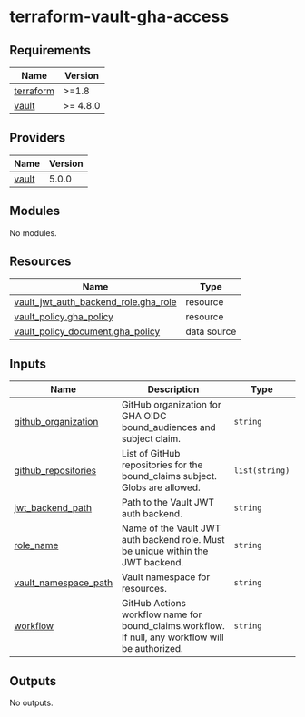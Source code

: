 # terraform-vault-gha-access

<!-- BEGIN_TF_DOCS -->
## Requirements

| Name | Version |
|------|---------|
| <a name="requirement_terraform"></a> [terraform](#requirement\_terraform) | >=1.8 |
| <a name="requirement_vault"></a> [vault](#requirement\_vault) | >= 4.8.0 |

## Providers

| Name | Version |
|------|---------|
| <a name="provider_vault"></a> [vault](#provider\_vault) | 5.0.0 |

## Modules

No modules.

## Resources

| Name | Type |
|------|------|
| [vault_jwt_auth_backend_role.gha_role](https://registry.terraform.io/providers/hashicorp/vault/latest/docs/resources/jwt_auth_backend_role) | resource |
| [vault_policy.gha_policy](https://registry.terraform.io/providers/hashicorp/vault/latest/docs/resources/policy) | resource |
| [vault_policy_document.gha_policy](https://registry.terraform.io/providers/hashicorp/vault/latest/docs/data-sources/policy_document) | data source |

## Inputs

| Name | Description | Type | Default | Required |
|------|-------------|------|---------|:--------:|
| <a name="input_github_organization"></a> [github\_organization](#input\_github\_organization) | GitHub organization for GHA OIDC bound\_audiences and subject claim. | `string` | n/a | yes |
| <a name="input_github_repositories"></a> [github\_repositories](#input\_github\_repositories) | List of GitHub repositories for the bound\_claims subject. Globs are allowed. | `list(string)` | n/a | yes |
| <a name="input_jwt_backend_path"></a> [jwt\_backend\_path](#input\_jwt\_backend\_path) | Path to the Vault JWT auth backend. | `string` | n/a | yes |
| <a name="input_role_name"></a> [role\_name](#input\_role\_name) | Name of the Vault JWT auth backend role. Must be unique within the JWT backend. | `string` | n/a | yes |
| <a name="input_vault_namespace_path"></a> [vault\_namespace\_path](#input\_vault\_namespace\_path) | Vault namespace for resources. | `string` | `null` | no |
| <a name="input_workflow"></a> [workflow](#input\_workflow) | GitHub Actions workflow name for bound\_claims.workflow. If null, any workflow will be authorized. | `string` | `null` | no |

## Outputs

No outputs.
<!-- END_TF_DOCS -->